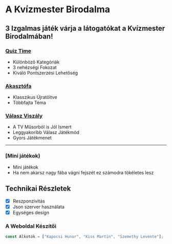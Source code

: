 # A Kvízmester Birodalma

## 3 Izgalmas játék várja a látogatókat a Kvízmester Birodalmában!

### [Quiz Time](https://kiss-martin.github.io/A-Kvizmester-Birodalma/quiz.html)
- Különböző Kategóriák
- 3 nehézségi Fokozat
- Kiváló Pontszerzési Lehetőség

### [Akasztófa](https://kiss-martin.github.io/A-Kvizmester-Birodalma/hangman.html)
- Klasszikus Újratöltve
- Többfajta Téma

### [Válasz Viszály](https://kiss-martin.github.io/A-Kvizmester-Birodalma/secret.html)
- A TV Műsorból is Jól Ismert
- Leggyakoribb Válasz Játékmód
- Gyors Játékmenet
---

### [Mini játékok)
- Mini játékok
- Ha nem akarsz nagy fába vágni fejszét ez számodra tökéletes lesz

## Technikai Részletek

- [x] Reszponzivitás
- [x] Json szerver használata
- [x] Egységes design

### A Weboldal Készítői
```javascript
const Alkotók = ["Kapocsi Hunor", "Kiss Martin", "Szemethy Levente"];
```

